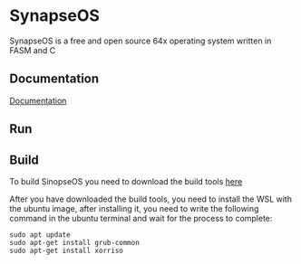 # SynapseOS
SynapseOS is a free and open source 64x operating system written in FASM and C

## Documentation
[Documentation](https://synapse-os.github.io/doc)
## Run


## Build
To build SinopseOS you need to download the build tools [here](link)

After you have downloaded the build tools, you need to install the WSL with the ubuntu image, after installing it, you need to write the following command in the ubuntu terminal and wait for the process to complete:

```
sudo apt update
sudo apt-get install grub-common
sudo apt-get install xorriso
```
